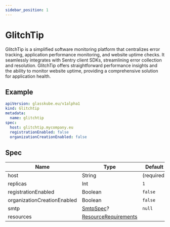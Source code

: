 ```yaml
---
sidebar_position: 1
---
```


# GlitchTip

GlitchTip is a simplified software monitoring platform that centralizes error tracking, application performance monitoring, and website uptime checks.
It seamlessly integrates with Sentry client SDKs, streamlining error collection and resolution. 
GlitchTip offers straightforward performance insights and the ability to monitor website uptime, providing a comprehensive solution for application health. 

## Example

```yaml title=glitchtip.yaml
apiVersion: glasskube.eu/v1alpha1
kind: Glitchtip
metadata:
  name: glitchtip
spec:
  host: glitchtip.mycompany.eu
  registrationEnabled: false
  organizationCreationEnabled: false
```


## Spec

| Name                        | Type                                                                                                   | Default    |
|-----------------------------|--------------------------------------------------------------------------------------------------------|------------|
| host                        | String                                                                                                 | (required) |  
| replicas                    | Int                                                                                                    | `1`        | 
| registrationEnabled         | Boolean                                                                                                | `false`    |
| organizationCreationEnabled | Boolean                                                                                                | `false`    |
| smtp                        | [SmtpSpec](./../common/smtp/)?                                                                         | `null`     | 
| resources                   | [ResourceRequirements](https://kubernetes.io/docs/concepts/configuration/manage-resources-containers/) |            |
